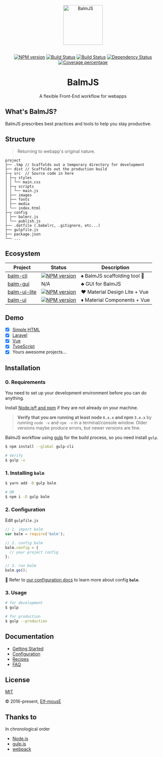 <div align="center">
  <a href="http://balmjs.com/">
    <img width="128" heigth="128" src="http://balmjs.com/logo.png" alt="BalmJS">
  </a>
  <br>
  <br>

  [![NPM version][npm-image]][npm-url]
  [![Build Status][travis-image]][travis-url]
  [![Build Status][appveyor-image]][appveyor-url]
  [![Dependency Status][daviddm-image]][daviddm-url]
  [![Coverage percentage][coveralls-image]][coveralls-url]
  <br>

  <h1>BalmJS</h1>
  <p>A flexible Front-End workflow for webapps</p>
</div>

## What's BalmJS?

BalmJS prescribes best practices and tools to help you stay productive.

## Structure

> Returning to webapp's original nature.

```
project
├── .tmp // Scaffolds out a temporary directory for development
├── dist // Scaffolds out the production build
├─┬ src  // Source code in here
│ ├─┬ styles
│ │ └── main.css
│ ├─┬ scripts
│ │ └── main.js
│ ├── images
│ ├── fonts
│ ├── media
│ └── index.html
├─┬ config
│ ├── balmrc.js
│ └── publish.js
├── .dotfile (.babelrc, .gitignore, etc...)
├── gulpfile.js
├── package.json
└── ...
```

## Ecosystem

Project | Status | Description
------- | ------ | -----------
[balm-cli](https://github.com/balmjs/balm-cli) | [![NPM version][balm-cli-image]][balm-cli-url] | :spades: BalmJS scaffolding tool :ghost:
[balm-gui](https://github.com/balmjs/balm-gui) | N/A | :clubs: GUI for BalmJS
[balm-ui-lite](https://github.com/balmjs/ui-vue-lite) | [![NPM version][balm-ui-lite-image]][balm-ui-lite-url] | :hearts: Material Design Lite + Vue
[balm-ui](https://github.com/balmjs/ui-vue)    | [![NPM version][balm-ui-image]][balm-ui-url] | :diamonds: Material Components + Vue

## Demo

- [x] [Simple HTML](https://github.com/balmjs/demo-html)
- [x] [Laravel](https://github.com/balmjs/demo-laravel)
- [x] [Vue](https://github.com/balmjs/demo-vue)
- [x] [TypeScript](https://github.com/balmjs/demo-ts)
- [x] Yours awesome projects...

## Installation

### 0. Requirements

You need to set up your development environment before you can do anything.

Install [Node.js® and npm](https://nodejs.org/en/download/) if they are not already on your machine.

> __Verify that you are running at least node `6.x.x` and npm `3.x.x`__ by running `node -v` and `npm -v` in a terminal/console window. Older versions maybe produce errors, but newer versions are fine.

BalmJS workflow using [gulp](https://gulpjs.com/) for the build process, so you need install `gulp`.

```sh
$ npm install --global gulp-cli

# Verify
$ gulp -v
```

### 1. Installing __`balm`__

```sh
$ yarn add -D gulp balm

# OR
$ npm i -D gulp balm
```

### 2. Configuration

Edit `gulpfile.js`

```js
// 1. import balm
var balm = require('balm');

// 2. config balm
balm.config = {
  // your project config
};

// 3. run balm
balm.go();
```

:page_with_curl: Refer to [our configuration docs](https://github.com/balmjs/balm/blob/master/docs/en/configuration.md) to learn more about config __`balm`__.

### 3. Usage

```sh
# for development
$ gulp

# for production
$ gulp --production
```

## Documentation

- [Getting Started](https://github.com/balmjs/balm/blob/master/docs/getting-started.md)
- [Configuration](https://github.com/balmjs/balm/blob/master/docs/en/configuration.md)
- [Recipes](https://github.com/balmjs/balm/blob/master/docs/recipes.md)
- [FAQ](https://github.com/balmjs/balm/blob/master/docs/faq.md)

## License

[MIT](https://opensource.org/licenses/MIT)

© 2016-present, [Elf-mousE](http://elf-mouse.me/)

## Thanks to

In chronological order

- [Node.js](https://nodejs.org/)
- [gulp.js](https://gulpjs.com/)
- [webpack](https://webpack.js.org/)


[npm-image]: https://badge.fury.io/js/balm.svg
[npm-url]: https://npmjs.org/package/balm
[travis-image]: https://travis-ci.org/balmjs/balm.svg?branch=master
[travis-url]: https://travis-ci.org/balmjs/balm
[appveyor-image]: https://ci.appveyor.com/api/projects/status/github/balmjs/balm?svg=true
[appveyor-url]: https://ci.appveyor.com/project/balmjs/balm
[daviddm-image]: https://david-dm.org/balmjs/balm.svg?theme=shields.io
[daviddm-url]: https://david-dm.org/balmjs/balm
[coveralls-image]: https://coveralls.io/repos/balmjs/balm/badge.svg
[coveralls-url]: https://coveralls.io/r/balmjs/balm

[balm-cli-image]: https://badge.fury.io/js/balm-cli.svg
[balm-cli-url]: https://npmjs.org/package/balm-cli
[balm-ui-lite-image]: https://badge.fury.io/js/balm-ui-lite.svg
[balm-ui-lite-url]: https://npmjs.org/package/balm-ui-lite
[balm-ui-image]: https://badge.fury.io/js/balm-ui.svg
[balm-ui-url]: https://npmjs.org/package/balm-ui
